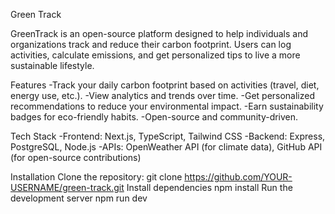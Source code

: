 Green Track

GreenTrack is an open-source platform designed to help individuals and organizations track and reduce their carbon footprint. Users can log activities, calculate emissions, and get personalized tips to live a more sustainable lifestyle.

Features
-Track your daily carbon footprint based on activities (travel, diet, energy use, etc.).
-View analytics and trends over time.
-Get personalized recommendations to reduce your environmental impact.
-Earn sustainability badges for eco-friendly habits.
-Open-source and community-driven.

Tech Stack
-Frontend: Next.js, TypeScript, Tailwind CSS
-Backend: Express, PostgreSQL, Node.js
-APIs: OpenWeather API (for climate data), GitHub API (for open-source contributions)

Installation
Clone the repository: git clone https://github.com/YOUR-USERNAME/green-track.git
Install dependencies
npm install
Run the development server
npm run dev
